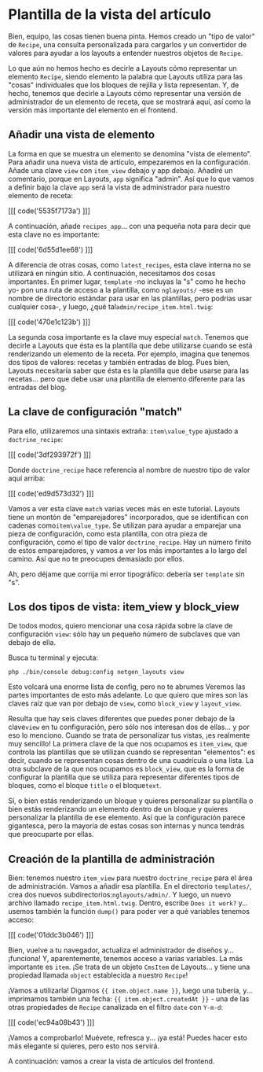 # Plantilla de la vista del artículo

Bien, equipo, las cosas tienen buena pinta. Hemos creado un "tipo de valor" de `Recipe`, una consulta personalizada para cargarlos y un convertidor de valores para ayudar a los layouts a entender nuestros objetos de `Recipe`.

Lo que aún no hemos hecho es decirle a Layouts cómo representar un elemento `Recipe`, siendo elemento la palabra que Layouts utiliza para las "cosas" individuales que los bloques de rejilla y lista representan. Y, de hecho, tenemos que decirle a Layouts cómo representar una versión de administrador de un elemento de receta, que se mostrará aquí, así como la versión más importante del elemento en el frontend.

## Añadir una vista de elemento

La forma en que se muestra un elemento se denomina "vista de elemento". Para añadir una nueva vista de artículo, empezaremos en la configuración. Añade una clave `view` con `item_view` debajo y app debajo. Añadiré un comentario, porque en Layouts, `app` significa "admin". Así que lo que vamos a definir bajo la clave `app` será la vista de administrador para nuestro elemento de receta:

[[[ code('5535f7173a') ]]]

A continuación, añade `recipes_app`... con una pequeña nota para decir que esta clave no es importante:

[[[ code('6d55d1ee68') ]]]

A diferencia de otras cosas, como `latest_recipes`, esta clave interna no se utilizará en ningún sitio. A continuación, necesitamos dos cosas importantes. En primer lugar, `template` -no incluyas la "s" como he hecho yo- pon una ruta de acceso a la plantilla, como `nglayouts/` -ese es un nombre de directorio estándar para usar en las plantillas, pero podrías usar cualquier cosa-, y luego, ¿qué tal`admin/recipe_item.html.twig`:

[[[ code('470e1c123b') ]]]

La segunda cosa importante es la clave muy especial `match`. Tenemos que decirle a Layouts que ésta es la plantilla que debe utilizarse cuando se está renderizando un elemento de la receta. Por ejemplo, imagina que tenemos dos tipos de valores: recetas y también entradas de blog. Pues bien, Layouts necesitaría saber que ésta es la plantilla que debe usarse para las recetas... pero que debe usar una plantilla de elemento diferente para las entradas del blog.

## La clave de configuración "match"

Para ello, utilizaremos una sintaxis extraña: `item\value_type` ajustado a `doctrine_recipe`:

[[[ code('3df293972f') ]]]

Donde `doctrine_recipe` hace referencia al nombre de nuestro tipo de valor aquí arriba:

[[[ code('ed9d573d32') ]]]

Vamos a ver esta clave `match` varias veces más en este tutorial. Layouts tiene un montón de "emparejadores" incorporados, que se identifican con cadenas como`item\value_type`. Se utilizan para ayudar a emparejar una pieza de configuración, como esta plantilla, con otra pieza de configuración, como el tipo de valor `doctrine_recipe`. Hay un número finito de estos emparejadores, y vamos a ver los más importantes a lo largo del camino. Así que no te preocupes demasiado por ellos.

Ah, pero déjame que corrija mi error tipográfico: debería ser `template` sin "s".

## Los dos tipos de vista: item_view y block_view

De todos modos, quiero mencionar una cosa rápida sobre la clave de configuración `view`: sólo hay un pequeño número de subclaves que van debajo de ella.

Busca tu terminal y ejecuta:

```terminal
php ./bin/console debug:config netgen_layouts view
```

Esto volcará una enorme lista de config, pero no te abrumes Veremos las partes importantes de esto más adelante. Lo que quiero que mires son las claves raíz que van por debajo de `view`, como `block_view` y `layout_view`.

Resulta que hay seis claves diferentes que puedes poner debajo de la clave`view` en tu configuración, pero sólo nos interesan dos de ellas... y por eso lo menciono. Cuando se trata de personalizar tus vistas, ¡es realmente muy sencillo! La primera clave de la que nos ocupamos es `item_view`, que controla las plantillas que se utilizan cuando se representan "elementos": es decir, cuando se representan cosas dentro de una cuadrícula o una lista. La otra subclave de la que nos ocupamos es `block_view`, que es la forma de configurar la plantilla que se utiliza para representar diferentes tipos de bloques, como el bloque `title` o el bloque`text`.

Sí, o bien estás renderizando un bloque y quieres personalizar su plantilla o bien estás renderizando un elemento dentro de un bloque y quieres personalizar la plantilla de ese elemento. Así que la configuración parece gigantesca, pero la mayoría de estas cosas son internas y nunca tendrás que preocuparte por ellas.

## Creación de la plantilla de administración

Bien: tenemos nuestro `item_view` para nuestro `doctrine_recipe` para el área de administración. Vamos a añadir esa plantilla. En el directorio `templates/`, crea dos nuevos subdirectorios:`nglayouts/admin/`. Y luego, un nuevo archivo llamado `recipe_item.html.twig`. Dentro, escribe `Does it work?` y... usemos también la función `dump()` para poder ver a qué variables tenemos acceso:

[[[ code('01ddc3b046') ]]]

Bien, vuelve a tu navegador, actualiza el administrador de diseños y... ¡funciona! Y, aparentemente, tenemos acceso a varias variables. La más importante es `item`. ¡Se trata de un objeto `CmsItem` de Layouts... y tiene una propiedad llamada `object` establecida a nuestro `Recipe`!

¡Vamos a utilizarla! Digamos `{{ item.object.name }}`, luego una tubería, y... imprimamos también una fecha: `{{ item.object.createdAt }}` - una de las otras propiedades de `Recipe` canalizada en el filtro `date` con `Y-m-d`:

[[[ code('ec94a08b43') ]]]

¡Vamos a comprobarlo! Muévete, refresca y... ¡ya está! Puedes hacer esto más elegante si quieres, pero esto nos servirá.

A continuación: vamos a crear la vista de artículos del frontend.
